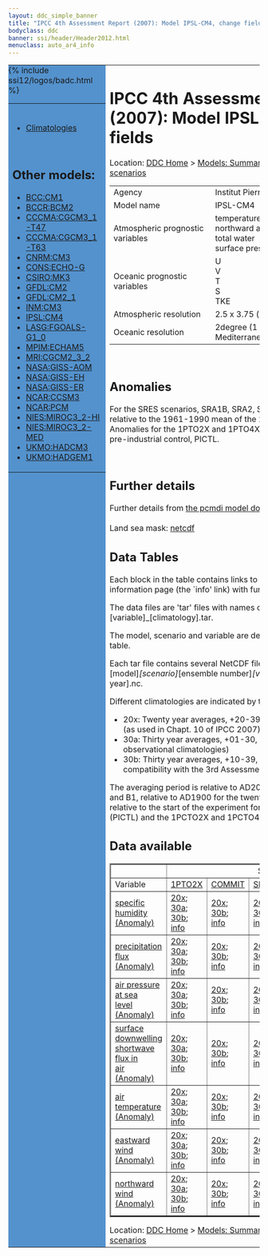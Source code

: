 ```yaml
---
layout: ddc_simple_banner
title: "IPCC 4th Assessment Report (2007): Model IPSL-CM4, change fields"
bodyclass: ddc
banner: ssi/header/Header2012.html
menuclass: auto_ar4_info
---
```



<table width="100%" border="0" cellspacing="0" cellpadding="0" style="border-collapse: collapse;">
<tr style="margin:0;padding:0;border:0;">
<td style="margin:0;padding:0;border:0;height:1pt;width:150pt;background:#5492CD;" valign="top" >

<div id="lh-col2" class="auto_ar4_info">
<table class="menumain" bgcolor="#5492CD" cellspacing="0" width="100%" border="0">
<tr><td>

<br/>
<ul><li><a href="model-IPSL-CM4.html">Climatologies</a></li></ul><br/>

<h2> Other models:</h2>
<ul>
<li><a href="model-BCC-CM1-change.html">BCC:CM1</a></li>
<li><a href="model-BCCR-BCM2-change.html">BCCR:BCM2</a></li>
<li><a href="model-CCCMA-CGCM3_1-T47-change.html">CCCMA:CGCM3_1-T47</a></li>
<li><a href="model-CCCMA-CGCM3_1-T63-change.html">CCCMA:CGCM3_1-T63</a></li>
<li><a href="model-CNRM-CM3-change.html">CNRM:CM3</a></li>
<li><a href="model-CONS-ECHO-G-change.html">CONS:ECHO-G</a></li>
<li><a href="model-CSIRO-MK3-change.html">CSIRO:MK3</a></li>
<li><a href="model-GFDL-CM2-change.html">GFDL:CM2</a></li>
<li><a href="model-GFDL-CM2_1-change.html">GFDL:CM2_1</a></li>
<li><a href="model-INM-CM3-change.html">INM:CM3</a></li>
<li><a href="model-IPSL-CM4-change.html">IPSL:CM4</a></li>
<li><a href="model-LASG-FGOALS-G1_0-change.html">LASG:FGOALS-G1_0</a></li>
<li><a href="model-MPIM-ECHAM5-change.html">MPIM:ECHAM5</a></li>
<li><a href="model-MRI-CGCM2_3_2-change.html">MRI:CGCM2_3_2</a></li>
<li><a href="model-NASA-GISS-AOM-change.html">NASA:GISS-AOM</a></li>
<li><a href="model-NASA-GISS-EH-change.html">NASA:GISS-EH</a></li>
<li><a href="model-NASA-GISS-ER-change.html">NASA:GISS-ER</a></li>
<li><a href="model-NCAR-CCSM3-change.html">NCAR:CCSM3</a></li>
<li><a href="model-NCAR-PCM-change.html">NCAR:PCM</a></li>
<li><a href="model-NIES-MIROC3_2-HI-change.html">NIES:MIROC3_2-HI</a></li>
<li><a href="model-NIES-MIROC3_2-MED-change.html">NIES:MIROC3_2-MED</a></li>
<li><a href="model-UKMO-HADCM3-change.html">UKMO:HADCM3</a></li>
<li><a href="model-UKMO-HADGEM1-change.html">UKMO:HADGEM1</a></li>
</ul>

</td></tr> 
{% include ssi12/logos/badc.html %}
</table>
</div>
</td>
<td><h1>IPCC 4th Assessment Report (2007): Model IPSL-CM4, change fields</h1>

<!-- Breadcrumb1 -->
<div id="breadcrumb1" align="left">
Location: <a href="/index.html">DDC Home</a> > <a href="/sim/gcm_clim/">Models: Summary Data</a>
> <a href="/sim/gcm_clim/SRES_AR4/index.html">AR4 (2007): SRES scenarios</a>
</div>
<!-- End of Breadcrumb1 --><table class="meta-data-table">
<tr>
     <td class="meta-table-col1">Agency</td><td> Institut Pierre Simon Laplace (IPSL), France</td>
</tr>
<tr>
     <td class="meta-table-col1">Model name</td><td> IPSL-CM4</td>
</tr>
<tr>
     <td class="meta-table-col1">Atmospheric prognostic variables</td><td> temperature<br/>
 northward and eastward wind components<br/>
 total water<br/>
 surface pressure</td>
</tr>
<tr>
     <td class="meta-table-col1">Oceanic prognostic variables</td><td> U<br/>
 V<br/>
 T<br/>
 S<br/>
 TKE</td>
</tr>
<tr>
     <td class="meta-table-col1">Atmospheric resolution</td><td> 2.5 x 3.75 (i.e. 96x71 grid points). L19</td>
</tr>
<tr>
     <td class="meta-table-col1">Oceanic resolution</td><td> 2degree (1 degree near equator, in Mediterranean and red seas)</td>
</tr>
</table>
<br/>

<h2>Anomalies</h2>

For the SRES scenarios, SRA1B, SRA2, SRB1, anomalies are calculated relative to
the 1961-1990 mean of the 20th century simulation, 20C3M. Anomalies for the
1PTO2X and 1PTO4X scenarios are relative to the pre-industrial control, PICTL.

<br/>
<h2>Further details</h2>
    Further details from <a href="http://www-pcmdi.llnl.gov/ipcc/model_documentation/ipcc_model_documentation.php">
          the pcmdi model documentation page</a>
<br/>
<br/>Land sea mask: <a href="http://apps.ipcc-data.org/cgi-bin/downl/ar4_nc/sftlf/IPCM4_sftlf.nc">netcdf</a><br/>
<h2> Data Tables</h2>

Each block in the table contains links to one or more data files and
to one information page (the `info' link) with further information.
<p/>

The data files are 'tar' files with names of the form
[model]_[scenario]_[variable]_[climatology].tar.
<p/>

The model, scenario and variable are determined by the position in
the table.
<p/>

Each tar file contains several NetCDF files with names of the form:
[model]_[scenario]_[ensemble number]_[variable]_[start-year]-[end-year].nc.
<p/>

Different climatologies are indicated by the links within each table entry.
<ul>
<li>20x: Twenty year averages, +20-39, +46-65, +80-99, +180-199 (as used in Chapt. 10 of IPCC 2007)</li>
<li>30a: Thirty year averages, +01-30, +31-60, +61-90 (as used in the observational climatologies)</li>
<li>30b: Thirty year averages, +10-39, +40-69, +70-99 (for compatibility with the 3rd Assessment Report)</li>
</ul>
The averaging period is relative to AD2000 for SRES scenarios A1B, A2 and B1,
relative to AD1900 for the twentieth century run (20C3M) and relative to the
start of the experiment for the pre-industrial control (PICTL) and the
1PCTO2X and 1PCTO4X runs.
<p/>

<h2>Data available</h2>

<table class="data-table"  border="2">
<tr><td></td>
<td colspan="6" align="center">Scenario</td>
</tr>
<tr><td>Variable</td>
      <td><a href="scenario-1PTO2X-change.html">1PTO2X</a></td>
      <td><a href="scenario-COMMIT-change.html">COMMIT</a></td>
      <td><a href="scenario-SRA1B-change.html">SRA1B</a></td>
      <td><a href="scenario-SRA2-change.html">SRA2</a></td>
      <td><a href="scenario-SRB1-change.html">SRB1</a></td>
      <td><a href="scenario-1PTO4X-change.html">1PTO4X</a></td>
</tr>
<tr><td class="data-table-col1"><a href="var-specific_humidity-change.html">specific<br/> humidity (Anomaly)</a></td>
      <td class="data-table-item">
      <a href="http://apps.ipcc-data.org/cgi-bin/downl/ar4_nc/huss-change/IPCM4_1PTO2X_huss-change_oc20x.tar">20x</a>;
      <a href="http://apps.ipcc-data.org/cgi-bin/downl/ar4_nc/huss-change/IPCM4_1PTO2X_huss-change_oc30a.tar">30a</a>;
      <a href="http://apps.ipcc-data.org/cgi-bin/downl/ar4_nc/huss-change/IPCM4_1PTO2X_huss-change_oc30b.tar">30b</a>;
      <a href="/ar4/info/IPSL-CM4_1PTO2X_huss.html">info</a></td>
      <td class="data-table-item">
      <a href="http://apps.ipcc-data.org/cgi-bin/downl/ar4_nc/huss-change/IPCM4_COMMIT_huss-change_c20x.tar">20x</a>;
      <a href="http://apps.ipcc-data.org/cgi-bin/downl/ar4_nc/huss-change/IPCM4_COMMIT_huss-change_c30b.tar">30b</a>;
      <a href="/ar4/info/IPSL-CM4_COMMIT_huss.html">info</a></td>
      <td class="data-table-item">
      <a href="http://apps.ipcc-data.org/cgi-bin/downl/ar4_nc/huss-change/IPCM4_SRA1B_huss-change_c20x.tar">20x</a>;
      <a href="http://apps.ipcc-data.org/cgi-bin/downl/ar4_nc/huss-change/IPCM4_SRA1B_huss-change_c30b.tar">30b</a>;
      <a href="/ar4/info/IPSL-CM4_SRA1B_huss.html">info</a></td>
      <td class="data-table-item">
      <a href="http://apps.ipcc-data.org/cgi-bin/downl/ar4_nc/huss-change/IPCM4_SRA2_huss-change_c20x.tar">20x</a>;
      <a href="http://apps.ipcc-data.org/cgi-bin/downl/ar4_nc/huss-change/IPCM4_SRA2_huss-change_c30b.tar">30b</a>;
      <a href="/ar4/info/IPSL-CM4_SRA2_huss.html">info</a></td>
      <td class="data-table-item">
      <a href="http://apps.ipcc-data.org/cgi-bin/downl/ar4_nc/huss-change/IPCM4_SRB1_huss-change_c20x.tar">20x</a>;
      <a href="http://apps.ipcc-data.org/cgi-bin/downl/ar4_nc/huss-change/IPCM4_SRB1_huss-change_c30b.tar">30b</a>;
      <a href="/ar4/info/IPSL-CM4_SRB1_huss.html">info</a></td>
      <td class="data-table-empty">--</td>
</tr>
<tr><td class="data-table-col1"><a href="var-precipitation_flux-change.html">precipitation<br/> flux (Anomaly)</a></td>
      <td class="data-table-item">
      <a href="http://apps.ipcc-data.org/cgi-bin/downl/ar4_nc/pr-change/IPCM4_1PTO2X_pr-change_oc20x.tar">20x</a>;
      <a href="http://apps.ipcc-data.org/cgi-bin/downl/ar4_nc/pr-change/IPCM4_1PTO2X_pr-change_oc30a.tar">30a</a>;
      <a href="http://apps.ipcc-data.org/cgi-bin/downl/ar4_nc/pr-change/IPCM4_1PTO2X_pr-change_oc30b.tar">30b</a>;
      <a href="/ar4/info/IPSL-CM4_1PTO2X_pr.html">info</a></td>
      <td class="data-table-item">
      <a href="http://apps.ipcc-data.org/cgi-bin/downl/ar4_nc/pr-change/IPCM4_COMMIT_pr-change_c20x.tar">20x</a>;
      <a href="http://apps.ipcc-data.org/cgi-bin/downl/ar4_nc/pr-change/IPCM4_COMMIT_pr-change_c30b.tar">30b</a>;
      <a href="/ar4/info/IPSL-CM4_COMMIT_pr.html">info</a></td>
      <td class="data-table-item">
      <a href="http://apps.ipcc-data.org/cgi-bin/downl/ar4_nc/pr-change/IPCM4_SRA1B_pr-change_c20x.tar">20x</a>;
      <a href="http://apps.ipcc-data.org/cgi-bin/downl/ar4_nc/pr-change/IPCM4_SRA1B_pr-change_c30b.tar">30b</a>;
      <a href="/ar4/info/IPSL-CM4_SRA1B_pr.html">info</a></td>
      <td class="data-table-item">
      <a href="http://apps.ipcc-data.org/cgi-bin/downl/ar4_nc/pr-change/IPCM4_SRA2_pr-change_c20x.tar">20x</a>;
      <a href="http://apps.ipcc-data.org/cgi-bin/downl/ar4_nc/pr-change/IPCM4_SRA2_pr-change_c30b.tar">30b</a>;
      <a href="/ar4/info/IPSL-CM4_SRA2_pr.html">info</a></td>
      <td class="data-table-item">
      <a href="http://apps.ipcc-data.org/cgi-bin/downl/ar4_nc/pr-change/IPCM4_SRB1_pr-change_c20x.tar">20x</a>;
      <a href="http://apps.ipcc-data.org/cgi-bin/downl/ar4_nc/pr-change/IPCM4_SRB1_pr-change_c30b.tar">30b</a>;
      <a href="/ar4/info/IPSL-CM4_SRB1_pr.html">info</a></td>
      <td class="data-table-item">
      <a href="http://apps.ipcc-data.org/cgi-bin/downl/ar4_nc/pr-change/IPCM4_1PTO4X_pr-change_oc20x.tar">20x</a>;
      <a href="http://apps.ipcc-data.org/cgi-bin/downl/ar4_nc/pr-change/IPCM4_1PTO4X_pr-change_oc30a.tar">30a</a>;
      <a href="http://apps.ipcc-data.org/cgi-bin/downl/ar4_nc/pr-change/IPCM4_1PTO4X_pr-change_oc30b.tar">30b</a>;
      <a href="/ar4/info/IPSL-CM4_1PTO4X_pr.html">info</a></td>
</tr>
<tr><td class="data-table-col1"><a href="var-air_pressure_at_sea_level-change.html">air pressure at sea<br/> level (Anomaly)</a></td>
      <td class="data-table-item">
      <a href="http://apps.ipcc-data.org/cgi-bin/downl/ar4_nc/psl-change/IPCM4_1PTO2X_psl-change_oc20x.tar">20x</a>;
      <a href="http://apps.ipcc-data.org/cgi-bin/downl/ar4_nc/psl-change/IPCM4_1PTO2X_psl-change_oc30a.tar">30a</a>;
      <a href="http://apps.ipcc-data.org/cgi-bin/downl/ar4_nc/psl-change/IPCM4_1PTO2X_psl-change_oc30b.tar">30b</a>;
      <a href="/ar4/info/IPSL-CM4_1PTO2X_psl.html">info</a></td>
      <td class="data-table-item">
      <a href="http://apps.ipcc-data.org/cgi-bin/downl/ar4_nc/psl-change/IPCM4_COMMIT_psl-change_c20x.tar">20x</a>;
      <a href="http://apps.ipcc-data.org/cgi-bin/downl/ar4_nc/psl-change/IPCM4_COMMIT_psl-change_c30b.tar">30b</a>;
      <a href="/ar4/info/IPSL-CM4_COMMIT_psl.html">info</a></td>
      <td class="data-table-item">
      <a href="http://apps.ipcc-data.org/cgi-bin/downl/ar4_nc/psl-change/IPCM4_SRA1B_psl-change_c20x.tar">20x</a>;
      <a href="http://apps.ipcc-data.org/cgi-bin/downl/ar4_nc/psl-change/IPCM4_SRA1B_psl-change_c30b.tar">30b</a>;
      <a href="/ar4/info/IPSL-CM4_SRA1B_psl.html">info</a></td>
      <td class="data-table-item">
      <a href="http://apps.ipcc-data.org/cgi-bin/downl/ar4_nc/psl-change/IPCM4_SRA2_psl-change_c20x.tar">20x</a>;
      <a href="http://apps.ipcc-data.org/cgi-bin/downl/ar4_nc/psl-change/IPCM4_SRA2_psl-change_c30b.tar">30b</a>;
      <a href="/ar4/info/IPSL-CM4_SRA2_psl.html">info</a></td>
      <td class="data-table-item">
      <a href="http://apps.ipcc-data.org/cgi-bin/downl/ar4_nc/psl-change/IPCM4_SRB1_psl-change_c20x.tar">20x</a>;
      <a href="http://apps.ipcc-data.org/cgi-bin/downl/ar4_nc/psl-change/IPCM4_SRB1_psl-change_c30b.tar">30b</a>;
      <a href="/ar4/info/IPSL-CM4_SRB1_psl.html">info</a></td>
      <td class="data-table-item">
      <a href="http://apps.ipcc-data.org/cgi-bin/downl/ar4_nc/psl-change/IPCM4_1PTO4X_psl-change_oc20x.tar">20x</a>;
      <a href="http://apps.ipcc-data.org/cgi-bin/downl/ar4_nc/psl-change/IPCM4_1PTO4X_psl-change_oc30a.tar">30a</a>;
      <a href="http://apps.ipcc-data.org/cgi-bin/downl/ar4_nc/psl-change/IPCM4_1PTO4X_psl-change_oc30b.tar">30b</a>;
      <a href="/ar4/info/IPSL-CM4_1PTO4X_psl.html">info</a></td>
</tr>
<tr><td class="data-table-col1"><a href="var-surface_downwelling_shortwave_flux_in_air-change.html">surface downwelling<br/> shortwave flux in<br/> air (Anomaly)</a></td>
      <td class="data-table-item">
      <a href="http://apps.ipcc-data.org/cgi-bin/downl/ar4_nc/rsds-change/IPCM4_1PTO2X_rsds-change_oc20x.tar">20x</a>;
      <a href="http://apps.ipcc-data.org/cgi-bin/downl/ar4_nc/rsds-change/IPCM4_1PTO2X_rsds-change_oc30a.tar">30a</a>;
      <a href="http://apps.ipcc-data.org/cgi-bin/downl/ar4_nc/rsds-change/IPCM4_1PTO2X_rsds-change_oc30b.tar">30b</a>;
      <a href="/ar4/info/IPSL-CM4_1PTO2X_rsds.html">info</a></td>
      <td class="data-table-item">
      <a href="http://apps.ipcc-data.org/cgi-bin/downl/ar4_nc/rsds-change/IPCM4_COMMIT_rsds-change_c20x.tar">20x</a>;
      <a href="http://apps.ipcc-data.org/cgi-bin/downl/ar4_nc/rsds-change/IPCM4_COMMIT_rsds-change_c30b.tar">30b</a>;
      <a href="/ar4/info/IPSL-CM4_COMMIT_rsds.html">info</a></td>
      <td class="data-table-item">
      <a href="http://apps.ipcc-data.org/cgi-bin/downl/ar4_nc/rsds-change/IPCM4_SRA1B_rsds-change_c20x.tar">20x</a>;
      <a href="http://apps.ipcc-data.org/cgi-bin/downl/ar4_nc/rsds-change/IPCM4_SRA1B_rsds-change_c30b.tar">30b</a>;
      <a href="/ar4/info/IPSL-CM4_SRA1B_rsds.html">info</a></td>
      <td class="data-table-item">
      <a href="http://apps.ipcc-data.org/cgi-bin/downl/ar4_nc/rsds-change/IPCM4_SRA2_rsds-change_c20x.tar">20x</a>;
      <a href="http://apps.ipcc-data.org/cgi-bin/downl/ar4_nc/rsds-change/IPCM4_SRA2_rsds-change_c30b.tar">30b</a>;
      <a href="/ar4/info/IPSL-CM4_SRA2_rsds.html">info</a></td>
      <td class="data-table-item">
      <a href="http://apps.ipcc-data.org/cgi-bin/downl/ar4_nc/rsds-change/IPCM4_SRB1_rsds-change_c20x.tar">20x</a>;
      <a href="http://apps.ipcc-data.org/cgi-bin/downl/ar4_nc/rsds-change/IPCM4_SRB1_rsds-change_c30b.tar">30b</a>;
      <a href="/ar4/info/IPSL-CM4_SRB1_rsds.html">info</a></td>
      <td class="data-table-item">
      <a href="http://apps.ipcc-data.org/cgi-bin/downl/ar4_nc/rsds-change/IPCM4_1PTO4X_rsds-change_oc20x.tar">20x</a>;
      <a href="http://apps.ipcc-data.org/cgi-bin/downl/ar4_nc/rsds-change/IPCM4_1PTO4X_rsds-change_oc30a.tar">30a</a>;
      <a href="http://apps.ipcc-data.org/cgi-bin/downl/ar4_nc/rsds-change/IPCM4_1PTO4X_rsds-change_oc30b.tar">30b</a>;
      <a href="/ar4/info/IPSL-CM4_1PTO4X_rsds.html">info</a></td>
</tr>
<tr><td class="data-table-col1"><a href="var-air_temperature-change.html">air<br/> temperature (Anomaly)</a></td>
      <td class="data-table-item">
      <a href="http://apps.ipcc-data.org/cgi-bin/downl/ar4_nc/tas-change/IPCM4_1PTO2X_tas-change_oc20x.tar">20x</a>;
      <a href="http://apps.ipcc-data.org/cgi-bin/downl/ar4_nc/tas-change/IPCM4_1PTO2X_tas-change_oc30a.tar">30a</a>;
      <a href="http://apps.ipcc-data.org/cgi-bin/downl/ar4_nc/tas-change/IPCM4_1PTO2X_tas-change_oc30b.tar">30b</a>;
      <a href="/ar4/info/IPSL-CM4_1PTO2X_tas.html">info</a></td>
      <td class="data-table-item">
      <a href="http://apps.ipcc-data.org/cgi-bin/downl/ar4_nc/tas-change/IPCM4_COMMIT_tas-change_c20x.tar">20x</a>;
      <a href="http://apps.ipcc-data.org/cgi-bin/downl/ar4_nc/tas-change/IPCM4_COMMIT_tas-change_c30b.tar">30b</a>;
      <a href="/ar4/info/IPSL-CM4_COMMIT_tas.html">info</a></td>
      <td class="data-table-item">
      <a href="http://apps.ipcc-data.org/cgi-bin/downl/ar4_nc/tas-change/IPCM4_SRA1B_tas-change_c20x.tar">20x</a>;
      <a href="http://apps.ipcc-data.org/cgi-bin/downl/ar4_nc/tas-change/IPCM4_SRA1B_tas-change_c30b.tar">30b</a>;
      <a href="/ar4/info/IPSL-CM4_SRA1B_tas.html">info</a></td>
      <td class="data-table-item">
      <a href="http://apps.ipcc-data.org/cgi-bin/downl/ar4_nc/tas-change/IPCM4_SRA2_tas-change_c20x.tar">20x</a>;
      <a href="http://apps.ipcc-data.org/cgi-bin/downl/ar4_nc/tas-change/IPCM4_SRA2_tas-change_c30b.tar">30b</a>;
      <a href="/ar4/info/IPSL-CM4_SRA2_tas.html">info</a></td>
      <td class="data-table-item">
      <a href="http://apps.ipcc-data.org/cgi-bin/downl/ar4_nc/tas-change/IPCM4_SRB1_tas-change_c20x.tar">20x</a>;
      <a href="http://apps.ipcc-data.org/cgi-bin/downl/ar4_nc/tas-change/IPCM4_SRB1_tas-change_c30b.tar">30b</a>;
      <a href="/ar4/info/IPSL-CM4_SRB1_tas.html">info</a></td>
      <td class="data-table-item">
      <a href="http://apps.ipcc-data.org/cgi-bin/downl/ar4_nc/tas-change/IPCM4_1PTO4X_tas-change_oc20x.tar">20x</a>;
      <a href="http://apps.ipcc-data.org/cgi-bin/downl/ar4_nc/tas-change/IPCM4_1PTO4X_tas-change_oc30a.tar">30a</a>;
      <a href="http://apps.ipcc-data.org/cgi-bin/downl/ar4_nc/tas-change/IPCM4_1PTO4X_tas-change_oc30b.tar">30b</a>;
      <a href="/ar4/info/IPSL-CM4_1PTO4X_tas.html">info</a></td>
</tr>
<tr><td class="data-table-col1"><a href="var-eastward_wind-change.html">eastward wind (Anomaly)</a></td>
      <td class="data-table-item">
      <a href="http://apps.ipcc-data.org/cgi-bin/downl/ar4_nc/uas-change/IPCM4_1PTO2X_uas-change_oc20x.tar">20x</a>;
      <a href="http://apps.ipcc-data.org/cgi-bin/downl/ar4_nc/uas-change/IPCM4_1PTO2X_uas-change_oc30a.tar">30a</a>;
      <a href="http://apps.ipcc-data.org/cgi-bin/downl/ar4_nc/uas-change/IPCM4_1PTO2X_uas-change_oc30b.tar">30b</a>;
      <a href="/ar4/info/IPSL-CM4_1PTO2X_uas.html">info</a></td>
      <td class="data-table-item">
      <a href="http://apps.ipcc-data.org/cgi-bin/downl/ar4_nc/uas-change/IPCM4_COMMIT_uas-change_c20x.tar">20x</a>;
      <a href="http://apps.ipcc-data.org/cgi-bin/downl/ar4_nc/uas-change/IPCM4_COMMIT_uas-change_c30b.tar">30b</a>;
      <a href="/ar4/info/IPSL-CM4_COMMIT_uas.html">info</a></td>
      <td class="data-table-item">
      <a href="http://apps.ipcc-data.org/cgi-bin/downl/ar4_nc/uas-change/IPCM4_SRA1B_uas-change_c20x.tar">20x</a>;
      <a href="http://apps.ipcc-data.org/cgi-bin/downl/ar4_nc/uas-change/IPCM4_SRA1B_uas-change_c30b.tar">30b</a>;
      <a href="/ar4/info/IPSL-CM4_SRA1B_uas.html">info</a></td>
      <td class="data-table-item">
      <a href="http://apps.ipcc-data.org/cgi-bin/downl/ar4_nc/uas-change/IPCM4_SRA2_uas-change_c20x.tar">20x</a>;
      <a href="http://apps.ipcc-data.org/cgi-bin/downl/ar4_nc/uas-change/IPCM4_SRA2_uas-change_c30b.tar">30b</a>;
      <a href="/ar4/info/IPSL-CM4_SRA2_uas.html">info</a></td>
      <td class="data-table-item">
      <a href="http://apps.ipcc-data.org/cgi-bin/downl/ar4_nc/uas-change/IPCM4_SRB1_uas-change_c20x.tar">20x</a>;
      <a href="http://apps.ipcc-data.org/cgi-bin/downl/ar4_nc/uas-change/IPCM4_SRB1_uas-change_c30b.tar">30b</a>;
      <a href="/ar4/info/IPSL-CM4_SRB1_uas.html">info</a></td>
      <td class="data-table-item">
      <a href="http://apps.ipcc-data.org/cgi-bin/downl/ar4_nc/uas-change/IPCM4_1PTO4X_uas-change_oc20x.tar">20x</a>;
      <a href="http://apps.ipcc-data.org/cgi-bin/downl/ar4_nc/uas-change/IPCM4_1PTO4X_uas-change_oc30a.tar">30a</a>;
      <a href="http://apps.ipcc-data.org/cgi-bin/downl/ar4_nc/uas-change/IPCM4_1PTO4X_uas-change_oc30b.tar">30b</a>;
      <a href="/ar4/info/IPSL-CM4_1PTO4X_uas.html">info</a></td>
</tr>
<tr><td class="data-table-col1"><a href="var-northward_wind-change.html">northward wind (Anomaly)</a></td>
      <td class="data-table-item">
      <a href="http://apps.ipcc-data.org/cgi-bin/downl/ar4_nc/vas-change/IPCM4_1PTO2X_vas-change_oc20x.tar">20x</a>;
      <a href="http://apps.ipcc-data.org/cgi-bin/downl/ar4_nc/vas-change/IPCM4_1PTO2X_vas-change_oc30a.tar">30a</a>;
      <a href="http://apps.ipcc-data.org/cgi-bin/downl/ar4_nc/vas-change/IPCM4_1PTO2X_vas-change_oc30b.tar">30b</a>;
      <a href="/ar4/info/IPSL-CM4_1PTO2X_vas.html">info</a></td>
      <td class="data-table-item">
      <a href="http://apps.ipcc-data.org/cgi-bin/downl/ar4_nc/vas-change/IPCM4_COMMIT_vas-change_c20x.tar">20x</a>;
      <a href="http://apps.ipcc-data.org/cgi-bin/downl/ar4_nc/vas-change/IPCM4_COMMIT_vas-change_c30b.tar">30b</a>;
      <a href="/ar4/info/IPSL-CM4_COMMIT_vas.html">info</a></td>
      <td class="data-table-item">
      <a href="http://apps.ipcc-data.org/cgi-bin/downl/ar4_nc/vas-change/IPCM4_SRA1B_vas-change_c20x.tar">20x</a>;
      <a href="http://apps.ipcc-data.org/cgi-bin/downl/ar4_nc/vas-change/IPCM4_SRA1B_vas-change_c30b.tar">30b</a>;
      <a href="/ar4/info/IPSL-CM4_SRA1B_vas.html">info</a></td>
      <td class="data-table-item">
      <a href="http://apps.ipcc-data.org/cgi-bin/downl/ar4_nc/vas-change/IPCM4_SRA2_vas-change_c20x.tar">20x</a>;
      <a href="http://apps.ipcc-data.org/cgi-bin/downl/ar4_nc/vas-change/IPCM4_SRA2_vas-change_c30b.tar">30b</a>;
      <a href="/ar4/info/IPSL-CM4_SRA2_vas.html">info</a></td>
      <td class="data-table-item">
      <a href="http://apps.ipcc-data.org/cgi-bin/downl/ar4_nc/vas-change/IPCM4_SRB1_vas-change_c20x.tar">20x</a>;
      <a href="http://apps.ipcc-data.org/cgi-bin/downl/ar4_nc/vas-change/IPCM4_SRB1_vas-change_c30b.tar">30b</a>;
      <a href="/ar4/info/IPSL-CM4_SRB1_vas.html">info</a></td>
      <td class="data-table-item">
      <a href="http://apps.ipcc-data.org/cgi-bin/downl/ar4_nc/vas-change/IPCM4_1PTO4X_vas-change_oc20x.tar">20x</a>;
      <a href="http://apps.ipcc-data.org/cgi-bin/downl/ar4_nc/vas-change/IPCM4_1PTO4X_vas-change_oc30a.tar">30a</a>;
      <a href="http://apps.ipcc-data.org/cgi-bin/downl/ar4_nc/vas-change/IPCM4_1PTO4X_vas-change_oc30b.tar">30b</a>;
      <a href="/ar4/info/IPSL-CM4_1PTO4X_vas.html">info</a></td>
</tr>
</table>
<!-- Breadcrumb2 -->
<div id="breadcrumb2" align="left">
Location: <a href="/index.html">DDC Home</a> > <a href="/sim/gcm_clim/">Models: Summary Data</a>
> <a href="/sim/gcm_clim/SRES_AR4/index.html">AR4 (2007): SRES scenarios</a>
</div>
<!-- End of Breadcrumb2 --></td></tr></table>
